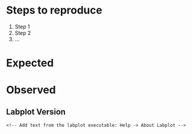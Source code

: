 <!-- This is a comment. They are not shown in the final issue and are only informative. You can remove them or ignore them -->

Steps to reproduce
==================
1. Step 1
2. Step 2
3. ...

Expected
==================
<!-- Write down what you expect -->


Observed
==================
<!-- Write down what you observed-->


Labplot Version
------------------
```
<!-- Add text from the labplot executable: Help -> About Labplot -->

```